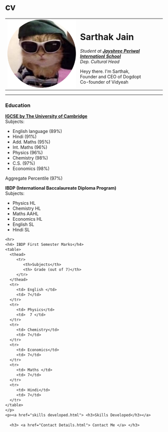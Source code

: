 # cv
<!DOCTYPE html>
<html lang="en">
 <head>
    <meta charset="UTF-8">
    <title>My website</title>
 </head>
 <body>
   <table cellspacing="10">
      <tr>
         <td><img src="catimage.png" alt="random cat image"></td>
         <td><h1> Sarthak Jain </h1>
            <p> <i>Student at <a href="https://jpischool.com/"> <strong> Jayshree Periwal Internationl School </strong> </a> 
            <br> Dep. Cultural Head </i> </p>
            <p>Heyy there. I'm Sarthak, <br> Founder and CEO of Dogdopt <br> Co-founder of Vidyeah</p></td>
      </tr>
   </table>
    <hr size="3" noshade>
    <h3>Education</h3>
    <p> <strong> <a href="https://www.cambridgeinternational.org/programmes-and-qualifications/cambridge-upper-secondary/cambridge-igcse/curriculum/"> IGCSE by The University of Cambridge </a> </strong> <br> Subjects: <ul> <li> English language (89%) </li>  <li>Hindi (91%)</li>  <li> Add. Maths (95%) </li> <li> Int. Maths (96%)</li> <li> Physics (96%)</li> <li> Chemistry (98%)</li>  <li> C.S. (97%) </li>  <li> Economics (98%) </li> </ul>  Aggregate Percentile (97%) </p>
    <p> <strong> IBDP (International Baccalaureate Diploma Program)</strong> <br> Subjects: <ul> <li> Physics HL</li>  <li> Chemistry HL </li> <li> Maths AAHL</li> <li>Economics HL </li> <li> English SL</li> <li>Hindi SL</li>  </ul> </p>

    
    <hr>
    <h4> IBDP First Semester Marks</h4>
    <table>
      <thead>
         <tr>
            <th>Subjects</th>
            <th> Grade (out of 7)</th>
         </tr>
      </thead>
      <tr> 
         <td> English </td>
         <td> 7</td>
      </tr>
      <tr>
         <td> Physics</td>
         <td>  7 </td>
      </tr>
      <tr> 
         <td> Chemistry</td>
         <td> 7</td>
      </tr>
      <tr>
         <td> Economics</td>
         <td> 7</td>
      </tr>
      <tr>
         <td> Maths </td>
         <td> 7</td>
      </tr>
      <tr>
         <td> Hindi</td>
         <td> 7</td>
      </tr>
    </table>
    </p>
    <p><a href="skills developed.html"> <h3>Skills Developed</h3></a>

      <h3> <a href="Contact Details.html"> Contact Me </a> </h3>
 </body>
</html>
